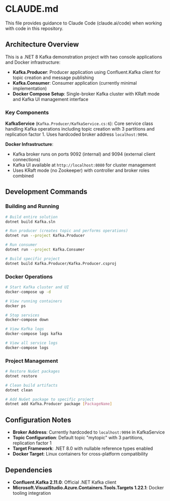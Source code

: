 # CLAUDE.md

This file provides guidance to Claude Code (claude.ai/code) when working with code in this repository.

## Architecture Overview

This is a .NET 8 Kafka demonstration project with two console applications and Docker infrastructure:

- **Kafka.Producer**: Producer application using Confluent.Kafka client for topic creation and message publishing
- **Kafka.Consumer**: Consumer application (currently minimal implementation)
- **Docker Compose Setup**: Single-broker Kafka cluster with KRaft mode and Kafka UI management interface

### Key Components

**KafkaService** (`Kafka.Producer/KafkaService.cs:6`): Core service class handling Kafka operations including topic creation with 3 partitions and replication factor 1. Uses hardcoded broker address `localhost:9094`.

**Docker Infrastructure**: 
- Kafka broker runs on ports 9092 (internal) and 9094 (external client connections)
- Kafka UI available at `http://localhost:8080` for cluster management
- Uses KRaft mode (no Zookeeper) with controller and broker roles combined

## Development Commands

### Building and Running
```bash
# Build entire solution
dotnet build Kafka.sln

# Run producer (creates topic and performs operations)
dotnet run --project Kafka.Producer

# Run consumer
dotnet run --project Kafka.Consumer

# Build specific project
dotnet build Kafka.Producer/Kafka.Producer.csproj
```

### Docker Operations
```bash
# Start Kafka cluster and UI
docker-compose up -d

# View running containers
docker ps

# Stop services
docker-compose down

# View Kafka logs
docker-compose logs kafka

# View all service logs
docker-compose logs
```

### Project Management
```bash
# Restore NuGet packages
dotnet restore

# Clean build artifacts
dotnet clean

# Add NuGet package to specific project
dotnet add Kafka.Producer package [PackageName]
```

## Configuration Notes

- **Broker Address**: Currently hardcoded to `localhost:9094` in KafkaService
- **Topic Configuration**: Default topic "mytopic" with 3 partitions, replication factor 1
- **Target Framework**: .NET 8.0 with nullable reference types enabled
- **Docker Target**: Linux containers for cross-platform compatibility

## Dependencies

- **Confluent.Kafka 2.11.0**: Official .NET Kafka client
- **Microsoft.VisualStudio.Azure.Containers.Tools.Targets 1.22.1**: Docker tooling integration